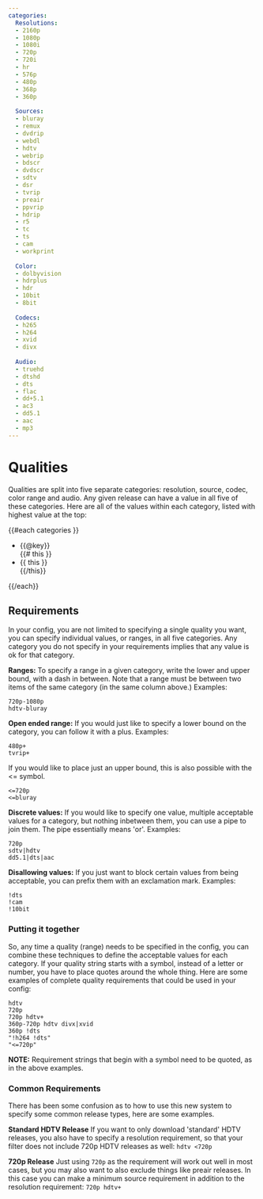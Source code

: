 ```yaml
---
categories:
  Resolutions:
  - 2160p
  - 1080p
  - 1080i
  - 720p
  - 720i
  - hr
  - 576p
  - 480p
  - 368p
  - 360p
  
  Sources:
  - bluray
  - remux
  - dvdrip
  - webdl
  - hdtv
  - webrip
  - bdscr
  - dvdscr
  - sdtv
  - dsr
  - tvrip
  - preair
  - ppvrip
  - hdrip
  - r5
  - tc
  - ts
  - cam
  - workprint
  
  Color:
  - dolbyvision
  - hdrplus
  - hdr
  - 10bit
  - 8bit
  
  Codecs:
  - h265
  - h264
  - xvid
  - divx
  
  Audio:
  - truehd
  - dtshd
  - dts
  - flac
  - dd+5.1
  - ac3
  - dd5.1
  - aac
  - mp3
---
```

# Qualities
Qualities are split into five separate categories: resolution, source, codec, color range and audio. Any given release can have a value in all five of these categories. Here are all of the values within each category, listed with highest value at the top:

<div class="row">
{{#each categories }}
  <ul class="list-group col-xs-4 col-sm-3">
  <li class="list-group-item active">{{@key}}</li>
  {{# this }}
  <li class="list-group-item">{{ this }}</li>
  {{/this}}
  </ul>
{{/each}}
</div>

## Requirements
In your config, you are not limited to specifying a single quality you want, you can specify individual values, or ranges, in all five categories. Any category you do not specify in your requirements implies that any value is ok for that category.

**Ranges:**
To specify a range in a given category, write the lower and upper bound, with a dash in between. Note that a range must be between two items of the same category (in the same column above.) Examples:
```
720p-1080p
hdtv-bluray
```

**Open ended range:**
If you would just like to specify a lower bound on the category, you can follow it with a plus. Examples:
```
480p+
tvrip+
```
If you would like to place just an upper bound, this is also possible with the <= symbol.
```
<=720p
<=bluray
```

**Discrete values:**
If you would like to specify one value, multiple acceptable values for a category, but nothing inbetween them, you can use a pipe to join them. The pipe essentially means 'or'. Examples:
```
720p
sdtv|hdtv
dd5.1|dts|aac
```

**Disallowing values:**
If you just want to block certain values from being acceptable, you can prefix them with an exclamation mark. Examples:
```
!dts
!cam
!10bit
```

### Putting it together
So, any time a quality (range) needs to be specified in the config, you can combine these techniques to define the acceptable values for each category. If your quality string starts with a symbol, instead of a letter or number, you have to place quotes around the whole thing. Here are some examples of complete quality requirements that could be used in your config:

```
hdtv
720p
720p hdtv+
360p-720p hdtv divx|xvid
360p !dts
"!h264 !dts"
"<=720p"
```

**NOTE:** Requirement strings that begin with a symbol need to be quoted, as in the above examples.

### Common Requirements
There has been some confusion as to how to use this new system to specify some common release types, here are some examples.

**Standard HDTV Release**
  If you want to only download 'standard' HDTV releases, you also have to specify a resolution requirement, so that your filter does not include 720p HDTV releases as well: `hdtv <720p`

**720p Release**
  Just using `720p` as the requirement will work out well in most cases, but you may also want to also exclude things like preair releases. In this case you can make a minimum source requirement in addition to the resolution requirement: `720p hdtv+`